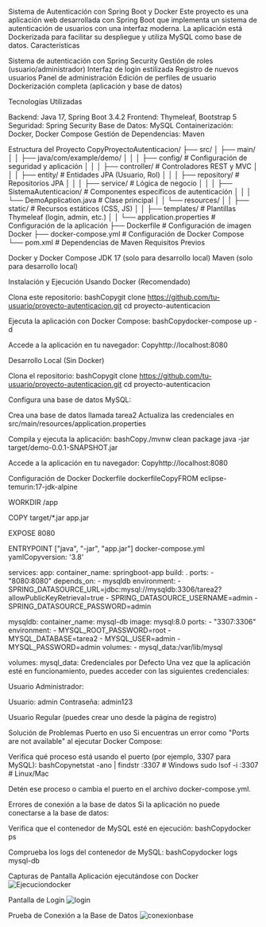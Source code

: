 Sistema de Autenticación con Spring Boot y Docker
Este proyecto es una aplicación web desarrollada con Spring Boot que implementa un sistema de autenticación de usuarios con una interfaz moderna. La aplicación está Dockerizada para facilitar su despliegue y utiliza MySQL como base de datos.
Características

Sistema de autenticación con Spring Security
Gestión de roles (usuario/administrador)
Interfaz de login estilizada
Registro de nuevos usuarios
Panel de administración
Edición de perfiles de usuario
Dockerización completa (aplicación y base de datos)

Tecnologías Utilizadas

Backend: Java 17, Spring Boot 3.4.2
Frontend: Thymeleaf, Bootstrap 5
Seguridad: Spring Security
Base de Datos: MySQL
Containerización: Docker, Docker Compose
Gestión de Dependencias: Maven

Estructura del Proyecto
CopyProyectoAutenticacion/
├── src/
│   ├── main/
│   │   ├── java/com/example/demo/
│   │   │   ├── config/              # Configuración de seguridad y aplicación
│   │   │   ├── controller/          # Controladores REST y MVC
│   │   │   ├── entity/              # Entidades JPA (Usuario, Rol)
│   │   │   ├── repository/          # Repositorios JPA
│   │   │   ├── service/             # Lógica de negocio
│   │   │   ├── SistemaAutenticacion/ # Componentes específicos de autenticación
│   │   │   └── DemoApplication.java # Clase principal
│   │   └── resources/
│   │       ├── static/              # Recursos estáticos (CSS, JS)
│   │       ├── templates/           # Plantillas Thymeleaf (login, admin, etc.)
│   │       └── application.properties # Configuración de la aplicación
├── Dockerfile                         # Configuración de imagen Docker
├── docker-compose.yml                 # Configuración de Docker Compose
└── pom.xml                            # Dependencias de Maven
Requisitos Previos

Docker y Docker Compose
JDK 17 (solo para desarrollo local)
Maven (solo para desarrollo local)

Instalación y Ejecución
Usando Docker (Recomendado)

Clona este repositorio:
bashCopygit clone https://github.com/tu-usuario/proyecto-autenticacion.git
cd proyecto-autenticacion

Ejecuta la aplicación con Docker Compose:
bashCopydocker-compose up -d

Accede a la aplicación en tu navegador:
Copyhttp://localhost:8080


Desarrollo Local (Sin Docker)

Clona el repositorio:
bashCopygit clone https://github.com/tu-usuario/proyecto-autenticacion.git
cd proyecto-autenticacion

Configura una base de datos MySQL:

Crea una base de datos llamada tarea2
Actualiza las credenciales en src/main/resources/application.properties


Compila y ejecuta la aplicación:
bashCopy./mvnw clean package
java -jar target/demo-0.0.1-SNAPSHOT.jar

Accede a la aplicación en tu navegador:
Copyhttp://localhost:8080


Configuración de Docker
Dockerfile
dockerfileCopyFROM eclipse-temurin:17-jdk-alpine

WORKDIR /app

COPY target/*.jar app.jar

EXPOSE 8080

ENTRYPOINT ["java", "-jar", "app.jar"]
docker-compose.yml
yamlCopyversion: '3.8'

services:
  app:
    container_name: springboot-app
    build: .
    ports:
      - "8080:8080"
    depends_on:
      - mysqldb
    environment:
      - SPRING_DATASOURCE_URL=jdbc:mysql://mysqldb:3306/tarea2?allowPublicKeyRetrieval=true
      - SPRING_DATASOURCE_USERNAME=admin
      - SPRING_DATASOURCE_PASSWORD=admin

  mysqldb:
    container_name: mysql-db
    image: mysql:8.0
    ports:
      - "3307:3306"
    environment:
      - MYSQL_ROOT_PASSWORD=root
      - MYSQL_DATABASE=tarea2
      - MYSQL_USER=admin
      - MYSQL_PASSWORD=admin
    volumes:
      - mysql_data:/var/lib/mysql

volumes:
  mysql_data:
Credenciales por Defecto
Una vez que la aplicación esté en funcionamiento, puedes acceder con las siguientes credenciales:

Usuario Administrador:

Usuario: admin
Contraseña: admin123


Usuario Regular (puedes crear uno desde la página de registro)

Solución de Problemas
Puerto en uso
Si encuentras un error como "Ports are not available" al ejecutar Docker Compose:

Verifica qué proceso está usando el puerto (por ejemplo, 3307 para MySQL):
bashCopynetstat -ano | findstr :3307   # Windows
sudo lsof -i :3307             # Linux/Mac

Detén ese proceso o cambia el puerto en el archivo docker-compose.yml.

Errores de conexión a la base de datos
Si la aplicación no puede conectarse a la base de datos:

Verifica que el contenedor de MySQL esté en ejecución:
bashCopydocker ps

Comprueba los logs del contenedor de MySQL:
bashCopydocker logs mysql-db


Capturas de Pantalla
Aplicación ejecutándose con Docker
![Ejecuciondocker](https://github.com/user-attachments/assets/208c84e6-914b-44c5-a278-7a4a188b1e2f)

Pantalla de Login
![login](https://github.com/user-attachments/assets/5d2de34e-c50b-4df8-af23-fe0e0d9c4153)

Prueba de Conexión a la Base de Datos
![conexionbase](https://github.com/user-attachments/assets/b7e2e001-b099-4c8e-8cde-3e63cdbd6301)
